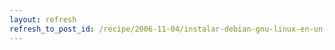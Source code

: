 ```yaml
---
layout: refresh
refresh_to_post_id: /recipe/2006-11-04/instalar-debian-gnu-linux-en-un-compaq-tc-1100.html
---
```

